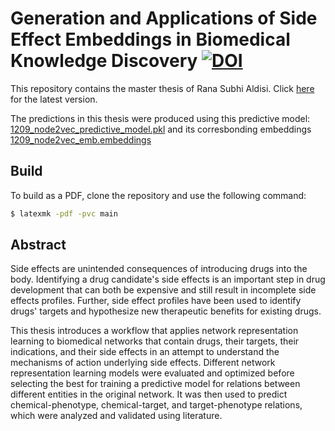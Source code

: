 # Generation and Applications of Side Effect Embeddings in Biomedical Knowledge Discovery [![DOI](https://zenodo.org/badge/208453046.svg)](https://zenodo.org/badge/latestdoi/208453046)

This repository contains the master thesis of Rana Subhi Aldisi. Click [here](https://github.com/AldisiRana/masters_thesis/raw/master/main.pdf) for the latest version.

The predictions in this thesis were produced using this predictive model: [1209_node2vec_predictive_model.pkl](https://github.com/seffnet/seffnet/blob/master/resources/predictive_models/1209_node2vec_predictive_model.pkl) and its corresbonding embeddings [1209_node2vec_emb.embeddings](https://github.com/seffnet/seffnet/blob/master/resources/embeddings/1209_node2vec_emb.embeddings)

## Build

To build as a PDF, clone the repository and use the following command:

```bash
$ latexmk -pdf -pvc main
```
## Abstract

Side effects are unintended consequences of introducing drugs into the body.
Identifying a drug candidate's side effects is an important step in drug development that can both be expensive and still result in incomplete side effects profiles.
Further, side effect profiles have been used to identify drugs' targets and hypothesize new therapeutic benefits for existing drugs.

This thesis introduces a workflow that applies network representation learning to biomedical networks that contain drugs, their targets, their indications, and their side effects in an attempt to understand the mechanisms of action underlying side effects.
Different network representation learning models were evaluated and optimized before selecting the best for training a predictive model for relations between different entities in the original network.
It was then used to predict chemical-phenotype, chemical-target, and target-phenotype relations, which were analyzed and validated using literature.
